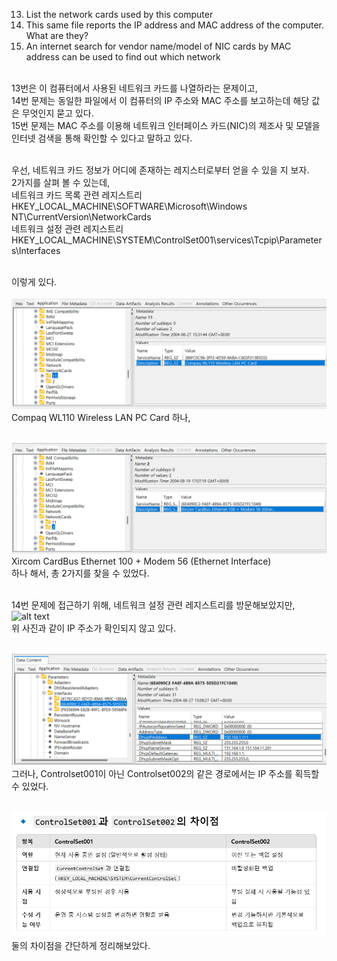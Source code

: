 13. List the network cards used by this computer<br>
14. This same file reports the IP address and MAC address of the computer. What are they?<br>
15. An internet search for vendor name/model of NIC cards by MAC address can be used to find out which network<br><br>

13번은 이 컴퓨터에서 사용된 네트워크 카드를 나열하라는 문제이고, <br>
14번 문제는 동일한 파일에서 이 컴퓨터의 IP 주소와 MAC 주소를 보고하는데 해당 값은 무엇인지 묻고 있다.<br>
15번 문제는 MAC 주소를 이용해 네트워크 인터페이스 카드(NIC)의 제조사 및 모델을 인터넷 검색을 통해 확인할 수 있다고 말하고 있다.<br><br>

우선, 네트워크 카드 정보가 어디에 존재하는 레지스터로부터 얻을 수 있을 지 보자.<br>
2가지를 살펴 볼 수 있는데,<br>
네트워크 카드 목록 관련 레지스트리<br>
HKEY_LOCAL_MACHINE\SOFTWARE\Microsoft\Windows NT\CurrentVersion\NetworkCards<br>
네트워크 설정 관련 레지스트리<br>
HKEY_LOCAL_MACHINE\SYSTEM\ControlSet001\services\Tcpip\Parameters\Interfaces<br><br>

이렇게 있다.<br><br>
![alt text](1.png)<br>
Compaq WL110 Wireless LAN PC Card 하나,<br><br>

![alt text](2.png)<br>
Xircom CardBus Ethernet 100 + Modem 56 (Ethernet Interface)<br>
하나 해서, 총 2가지를 찾을 수 있었다.<br><br>

14번 문제에 접근하기 위해, 네트워크 설정 관련 레지스트리를 방문해보았지만,<br>
![alt text](image.png)<br>
위 사진과 같이 IP 주소가 확인되지 않고 있다.<br><br>

![alt text](4.png)<br>
그러나, Controlset001이 아닌 Controlset002의 같은 경로에서는 IP 주소를 획득할 수 있었다.<br><br>

![alt text](5.png)<br>
둘의 차이점을 간단하게 정리해보았다.<br><br>
